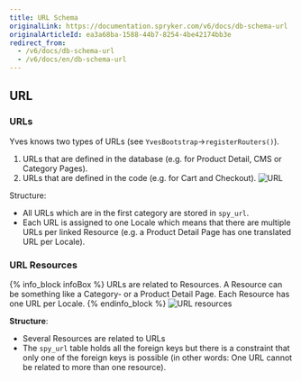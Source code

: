 ```yaml
---
title: URL Schema
originalLink: https://documentation.spryker.com/v6/docs/db-schema-url
originalArticleId: ea3a68ba-1588-44b7-8254-4be42174bb3e
redirect_from:
  - /v6/docs/db-schema-url
  - /v6/docs/en/db-schema-url
---
```


## URL

### URLs

Yves knows two types of URLs (see `YvesBootstrap`->`registerRouters()`).

1. URLs that are defined in the database (e.g. for Product Detail, CMS or Category Pages).
2. URLs that are defined in the code (e.g. for Cart and Checkout).
![URL](https://spryker.s3.eu-central-1.amazonaws.com/docs/Developer+Guide/Database+Schema+Guide/URL+Schema/url.png)

Structure:

* All URLs which are in the first category are stored in `spy_url`.
* Each URL is assigned to one Locale which means that there are multiple URLs per linked Resource (e.g. a Product Detail Page has one translated URL per Locale).

### URL Resources

{% info_block infoBox %}
URLs are related to Resources. A Resource can be something like a Category- or a Product Detail Page. Each Resource has one URL per Locale.
{% endinfo_block %}
![URL resources](https://spryker.s3.eu-central-1.amazonaws.com/docs/Developer+Guide/Database+Schema+Guide/URL+Schema/url-resources.png)

**Structure**:

* Several Resources are related to URLs
* The `spy_url` table holds all the foreign keys but there is a constraint that only one of the foreign keys is possible (in other words: One URL cannot be related to more than one resource).


